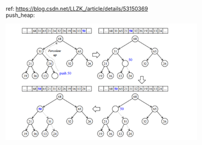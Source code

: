 ref: https://blog.csdn.net/LLZK_/article/details/53150369  
push_heap:  

![image text](https://github.com/RObodemon/Learn_MyTinySTL/blob/main/learnTinyStl_En/graph/pushHeap.png)
